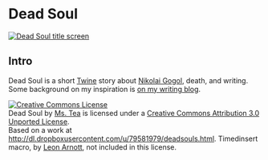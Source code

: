 Dead Soul
=========

[![Dead Soul title screen](http://i.imgur.com/WGb1qtG.png)](http://dl.dropboxusercontent.com/u/79581979/deadsouls.html)

Intro
-----

Dead Soul is a short [Twine](https://github.com/tweecode/twine/) story about [Nikolai Gogol](http://en.wikipedia.org/wiki/Nikolai_Gogol), death, and writing. Some background on my inspiration is [on my writing blog](http://acupofmstea.tumblr.com/post/50553236947/dead-soul).

<a rel="license" href="http://creativecommons.org/licenses/by/3.0/deed.en_US"><img alt="Creative Commons License" style="border-width:0" src="http://i.creativecommons.org/l/by/3.0/88x31.png" /></a><br /><span xmlns:dct="http://purl.org/dc/terms/" href="http://purl.org/dc/dcmitype/InteractiveResource" property="dct:title" rel="dct:type">Dead Soul</span> by <a xmlns:cc="http://creativecommons.org/ns#" href="http://acupofmstea.tumblr.com/" property="cc:attributionName" rel="cc:attributionURL">Ms. Tea</a> is licensed under a <a rel="license" href="http://creativecommons.org/licenses/by/3.0/deed.en_US">Creative Commons Attribution 3.0 Unported License</a>.<br />Based on a work at <a xmlns:dct="http://purl.org/dc/terms/" href="http://dl.dropboxusercontent.com/u/79581979/deadsouls.html" rel="dct:source">http://dl.dropboxusercontent.com/u/79581979/deadsouls.html</a>. Timedinsert macro, by [Leon Arnott](http://l.j-factor.com/twine/), not included in this license.
